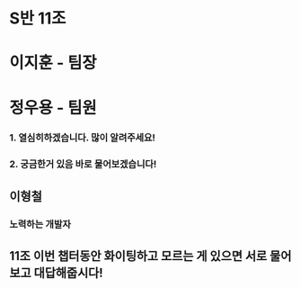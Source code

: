 # S반 11조

# 이지훈 - 팀장
# 정우용 - 팀원
### 1. 열심히하겠습니다. 많이 알려주세요!
### 2. 궁금한거 있음 바로 물어보겠습니다!
## 이형철
### 노력하는 개발자


## 11조 이번 챕터동안 화이팅하고 모르는 게 있으면 서로 물어보고 대답해줍시다!

